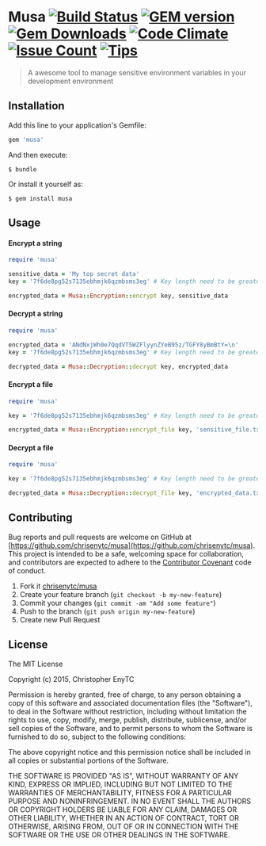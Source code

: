 # Musa [![Build Status](https://img.shields.io/travis/chrisenytc/musa/master.svg)](http://travis-ci.org/chrisenytc/musa) [![GEM version](https://img.shields.io/gem/v/musa.svg)](https://rubygems.org/gems/musa) [![Gem Downloads](https://img.shields.io/gem/dt/musa.svg)](https://rubygems.org/gems/musa) [![Code Climate](https://img.shields.io/codeclimate/github/chrisenytc/musa.svg)](https://codeclimate.com/github/chrisenytc/musa) [![Issue Count](https://codeclimate.com/github/chrisenytc/musa/badges/issue_count.svg)](https://codeclimate.com/github/chrisenytc/musa) [![Tips](https://img.shields.io/gratipay/musa.svg)](https://gratipay.com/musa/)

> A awesome tool to manage sensitive environment variables in your development environment

## Installation

Add this line to your application's Gemfile:

```ruby
gem 'musa'
```

And then execute:

    $ bundle

Or install it yourself as:

    $ gem install musa

## Usage

#### Encrypt a string

```ruby
require 'musa'

sensitive_data = 'My top secret data'
key = '7f6de8pg52s7135ebhmjk6qzmbsms3eg' # Key length need to be greater than or equal to 32

encrypted_data = Musa::Encryption::encrypt key, sensitive_data
```

#### Decrypt a string

```ruby
require 'musa'

encrypted_data = 'ANdNxjWh0e7QqdVT5WZFlyynZYeB95z/TGFY8yBmBtY=\n'
key = '7f6de8pg52s7135ebhmjk6qzmbsms3eg' # Key length need to be greater than or equal to 32

decrypted_data = Musa::Decryption::decrypt key, encrypted_data
```

#### Encrypt a file

```ruby
require 'musa'

key = '7f6de8pg52s7135ebhmjk6qzmbsms3eg' # Key length need to be greater than or equal to 32

encrypted_data = Musa::Encryption::encrypt_file key, 'sensitive_file.txt', 'encrypted_data.txt'
```

#### Decrypt a file

```ruby
require 'musa'

key = '7f6de8pg52s7135ebhmjk6qzmbsms3eg' # Key length need to be greater than or equal to 32

decrypted_data = Musa::Decryption::decrypt_file key, 'encrypted_data.txt', 'decrypted_data.txt'
```

## Contributing

Bug reports and pull requests are welcome on GitHub at [https://github.com/chrisenytc/musa](https://github.com/chrisenytc/musa). This project is intended to be a safe, welcoming space for collaboration, and contributors are expected to adhere to the [Contributor Covenant](http://contributor-covenant.org) code of conduct.

1. Fork it [chrisenytc/musa](https://github.com/chrisenytc/musa/fork)
2. Create your feature branch (`git checkout -b my-new-feature`)
3. Commit your changes (`git commit -am "Add some feature"`)
4. Push to the branch (`git push origin my-new-feature`)
5. Create new Pull Request

## License

The MIT License

Copyright (c) 2015, Christopher EnyTC

Permission is hereby granted, free of charge, to any person
obtaining a copy of this software and associated documentation
files (the "Software"), to deal in the Software without
restriction, including without limitation the rights to use,
copy, modify, merge, publish, distribute, sublicense, and/or sell
copies of the Software, and to permit persons to whom the
Software is furnished to do so, subject to the following
conditions:

The above copyright notice and this permission notice shall be
included in all copies or substantial portions of the Software.

THE SOFTWARE IS PROVIDED "AS IS", WITHOUT WARRANTY OF ANY KIND,
EXPRESS OR IMPLIED, INCLUDING BUT NOT LIMITED TO THE WARRANTIES
OF MERCHANTABILITY, FITNESS FOR A PARTICULAR PURPOSE AND
NONINFRINGEMENT. IN NO EVENT SHALL THE AUTHORS OR COPYRIGHT
HOLDERS BE LIABLE FOR ANY CLAIM, DAMAGES OR OTHER LIABILITY,
WHETHER IN AN ACTION OF CONTRACT, TORT OR OTHERWISE, ARISING
FROM, OUT OF OR IN CONNECTION WITH THE SOFTWARE OR THE USE OR
OTHER DEALINGS IN THE SOFTWARE.

